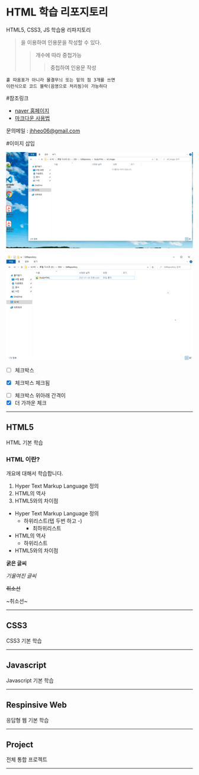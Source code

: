# HTML 학습 리포지토리
HTML5, CSS3, JS 학습용 리파지토리

> 을 이용하여 인용문을 작성할 수 있다.
>> 개수에 따라 중첩가능 
>>> 중첩하여 인용문 작성 

```
홑 따옴표가 아니라 물결무늬 또는 밑의 점 3개를 쓰면 
이런식으로 코드 블락(음영으로 처리됨)이 가능하다 
```

#참조링크 
- [naver 홈페이지](https://www.naver.com)
- [마크다운 사용법](https://gist.github.com/ihoneymon/652be052a0727ad59601)

문의메일 : <jhheo06@gmail.com>

#이미지 삽입 

![캡쳐이미지](https://github.com/JaehyeonHeo/StudyHTML/blob/367e1835245224a32158a43714b39677b27bd3ad/ref_images/%EC%9D%B4%EB%AF%B8%EC%A7%80%20001,%202021,012616.png?raw=true)

![새로운캡쳐이미지](https://github.com/JaehyeonHeo/StudyHTML/blob/facab94ebdf2f2c33d3242d88fa932cc82eb1eb9/ref_images/%EC%9D%B4%EB%AF%B8%EC%A7%80%20002,%202021,012616.png?raw=true "가로600이미지")

- [ ] 체크박스 

- [X] 체크박스 체크됨 

* [ ] 체크박스 위아래 간격이
* [X] 더 가까운 체크 

___ 

## HTML5 
HTML 기본 학습

### HTML 이란?
개요에 대해서 학습합니다.
1. Hyper Text Markup Language 정의 
2. HTML의 역사
3. HTML5와의 차이점 

- Hyper Text Markup Language 정의 
  - 하위리스트(텝 두번 하고 -)
      - 최하위리스트
- HTML의 역사
  - 하위리스트
- HTML5와의 차이점  

__굵은 글씨__

_기울여진 글씨_

~~취소선~~

~취소선~
___ 
## CSS3
CSS3 기본 학습

___
## Javascript
Javascript 기본 학습 
___
## Respinsive Web
응답형 웹 기본 학습 
___
## Project
전체 통합 프로젝트 
___

